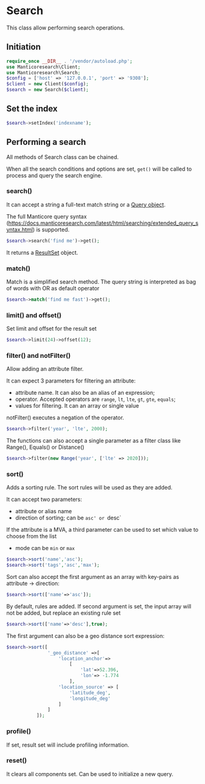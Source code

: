 # Search

This class allow performing search operations.


## Initiation


```php
require_once __DIR__ . '/vendor/autoload.php';
use Manticoresearch\Client;
use Manticoresearch\Search;
$config = ['host' => '127.0.0.1', 'port' => '9308'];
$client = new Client($config);
$search = new Search($client);
```

## Set the index
```php
$search->setIndex('indexname');
```


## Performing a search

All methods of Search class can be chained. 

When all the search conditions and options are set, `get()` will be called to process and query the search engine.


### search()

It can accept a string a full-text match string or a [Query object](query.md). 

The full Manticore query syntax (https://docs.manticoresearch.com/latest/html/searching/extended_query_syntax.html) is supported.

```php
$search->search('find me')->get();
```

It returns a [ResultSet](searchresults.md#resultset-object)  object.

### match()

Match is a simplified search method. The query string is interpreted as bag of words with OR as default operator

```php
$search->match('find me fast')->get();
```

### limit() and offset()

Set limit and offset for the result set

```php
$search->limit(24)->offset(12);
```

### filter() and notFilter()

Allow adding an attribute filter.

It can expect 3 parameters for filtering an attribute:

- attribute name. It can also be an alias of an expression;
- operator. Accepted operators are `range`, `lt`, `lte`, `gt`,  `gte`, `equals`;
- values for filtering. It can an array or single value

notFilter() executes a negation of the operator.

```php
$search->filter('year', 'lte', 2000);
```

The functions can also accept a single parameter as a filter class like Range(),  Equals() or Distance()

```php
$search->filter(new Range('year', ['lte' => 2020]));
```


### sort()

Adds a sorting rule. The sort rules will be used as they are added.

It can accept two parameters:

- attribute or alias name
- direction of sorting; can be `asc' or `desc`

If the attribute is a MVA, a third parameter can be used to set which value to choose from the list
- mode can be `min` or `max`

```php
$search->sort('name','asc');
$search->sort('tags','asc','max');
```

Sort can also accept the first argument as an array with key-pairs as attribute -> direction:

```php
$search->sort(['name'=>'asc']);
````
By default, rules are added. If second argument is set, the input array will not be added, but replace an existing rule set

```php
$search->sort(['name'=>'desc'],true);
````

The first argument can also be a geo distance sort expression:

```php
$search->sort([
               '_geo_distance' =>[
                   'location_anchor'=>
                       [
                           'lat'=>52.396,
                           'lon'=> -1.774
                       ],
                   'location_source' => [
                       'latitude_deg',
                       'longitude_deg'
                   ]
               ]
           ]);
````

### profile()

If set, result set will include profiling information.


### reset()

It clears all components set. Can be used to initialize a new query.